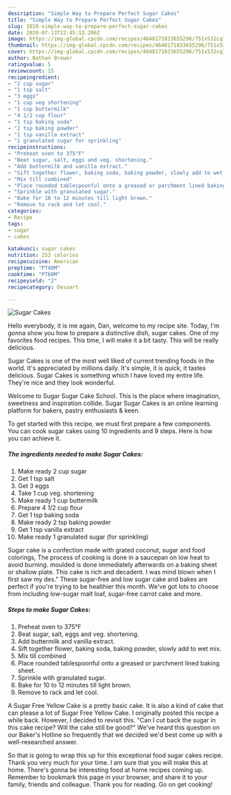 ```yaml
---
description: "Simple Way to Prepare Perfect Sugar Cakes"
title: "Simple Way to Prepare Perfect Sugar Cakes"
slug: 1018-simple-way-to-prepare-perfect-sugar-cakes
date: 2020-07-13T22:45:13.206Z
image: https://img-global.cpcdn.com/recipes/4648171833655296/751x532cq70/sugar-cakes-recipe-main-photo.jpg
thumbnail: https://img-global.cpcdn.com/recipes/4648171833655296/751x532cq70/sugar-cakes-recipe-main-photo.jpg
cover: https://img-global.cpcdn.com/recipes/4648171833655296/751x532cq70/sugar-cakes-recipe-main-photo.jpg
author: Nathan Brewer
ratingvalue: 5
reviewcount: 15
recipeingredient:
- "2 cup sugar"
- "1 tsp salt"
- "3 eggs"
- "1 cup veg shortening"
- "1 cup buttermilk"
- "4 1/2 cup flour"
- "1 tsp baking soda"
- "2 tsp baking powder"
- "1 tsp vanilla extract"
- "1 granulated sugar for sprinkling"
recipeinstructions:
- "Preheat oven to 375°F"
- "Beat sugar, salt, eggs and veg. shortening."
- "Add buttermilk and vanilla extract."
- "Sift together flower, baking soda, baking powder, slowly add to wet mix."
- "Mix till combined"
- "Place rounded tablespoonful onto a greased or parchment lined baking sheet."
- "Sprinkle with granulated sugar."
- "Bake for 10 to 12 minutes till light brown."
- "Remove to rack and let cool."
categories:
- Recipe
tags:
- sugar
- cakes

katakunci: sugar cakes 
nutrition: 253 calories
recipecuisine: American
preptime: "PT40M"
cooktime: "PT60M"
recipeyield: "2"
recipecategory: Dessert

---
```



![Sugar Cakes](https://img-global.cpcdn.com/recipes/4648171833655296/751x532cq70/sugar-cakes-recipe-main-photo.jpg)

Hello everybody, it is me again, Dan, welcome to my recipe site. Today, I'm gonna show you how to prepare a distinctive dish, sugar cakes. One of my favorites food recipes. This time, I will make it a bit tasty. This will be really delicious.

Sugar Cakes is one of the most well liked of current trending foods in the world. It's appreciated by millions daily. It's simple, it is quick, it tastes delicious. Sugar Cakes is something which I have loved my entire life. They're nice and they look wonderful.

Welcome to Sugar Sugar Cake School. This is the place where imagination, sweetness and inspiration collide. Sugar Sugar Cakes is an online learning platform for bakers, pastry enthusiasts &amp; keen.


To get started with this recipe, we must first prepare a few components. You can cook sugar cakes using 10 ingredients and 9 steps. Here is how you can achieve it.

<!--inarticleads1-->

##### The ingredients needed to make Sugar Cakes:

1. Make ready 2 cup sugar
1. Get 1 tsp salt
1. Get 3 eggs
1. Take 1 cup veg. shortening
1. Make ready 1 cup buttermilk
1. Prepare 4 1/2 cup flour
1. Get 1 tsp baking soda
1. Make ready 2 tsp baking powder
1. Get 1 tsp vanilla extract
1. Make ready 1 granulated sugar (for sprinkling)


Sugar cake is a confection made with grated coconut, sugar and food colorings, The process of cooking is done in a saucepan on low heat to avoid burning. moulded is done immediately afterwards on a baking sheet or shallow plate. This cake is rich and decadent. I was mind blown when I first saw my des.&#34; These sugar-free and low sugar cake and bakes are perfect if you&#39;re trying to be healthier this month. We&#39;ve got lots to choose from including low-sugar malt loaf, sugar-free carrot cake and more. 

<!--inarticleads2-->

##### Steps to make Sugar Cakes:

1. Preheat oven to 375°F
1. Beat sugar, salt, eggs and veg. shortening.
1. Add buttermilk and vanilla extract.
1. Sift together flower, baking soda, baking powder, slowly add to wet mix.
1. Mix till combined
1. Place rounded tablespoonful onto a greased or parchment lined baking sheet.
1. Sprinkle with granulated sugar.
1. Bake for 10 to 12 minutes till light brown.
1. Remove to rack and let cool.


A Sugar Free Yellow Cake is a pretty basic cake. It is also a kind of cake that can please a lot of Sugar Free Yellow Cake. I originally posted this recipe a while back. However, I decided to revisit this. &#34;Can I cut back the sugar in this cake recipe? Will the cake still be good?&#34; We&#39;ve heard this question on our Baker&#39;s Hotline so frequently that we decided we&#39;d best come up with a well-researched answer. 

So that is going to wrap this up for this exceptional food sugar cakes recipe. Thank you very much for your time. I am sure that you will make this at home. There's gonna be interesting food at home recipes coming up. Remember to bookmark this page in your browser, and share it to your family, friends and colleague. Thank you for reading. Go on get cooking!
